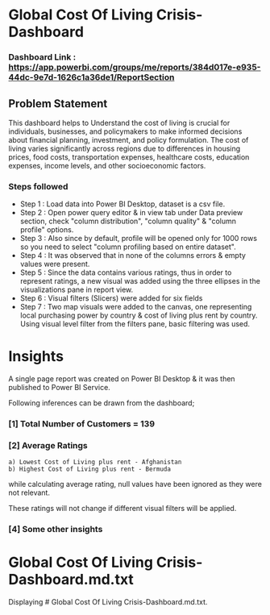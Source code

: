 
# Global Cost Of Living Crisis-Dashboard

### Dashboard Link : https://app.powerbi.com/groups/me/reports/384d017e-e935-44dc-9e7d-1626c1a36de1/ReportSection

## Problem Statement

This dashboard helps to Understand the cost of living is crucial for individuals, businesses, and policymakers to make informed decisions about financial planning, investment, and policy formulation. 
The cost of living varies significantly across regions due to differences in housing prices, food costs, transportation expenses, healthcare costs, education expenses, income levels, and other socioeconomic factors.


### Steps followed 

- Step 1 : Load data into Power BI Desktop, dataset is a csv file.
- Step 2 : Open power query editor & in view tab under Data preview section, check "column distribution", "column quality" & "column profile" options.
- Step 3 : Also since by default, profile will be opened only for 1000 rows so you need to select "column profiling based on entire dataset".
- Step 4 : It was observed that in none of the columns errors & empty values were present.  
- Step 5 : Since the data contains various ratings, thus in order to represent ratings, a new visual was added using the three ellipses in the visualizations pane in report view. 
- Step 6 : Visual filters (Slicers) were added for six fields
- Step 7 : Two map visuals were added to the canvas, one representing local purchasing power by country & cost of living plus rent by country.
           Using visual level filter from the filters pane, basic filtering was used.
           
# Insights

A single page report was created on Power BI Desktop & it was then published to Power BI Service.

Following inferences can be drawn from the dashboard;

### [1] Total Number of Customers = 139

           
### [2] Average Ratings

    a) Lowest Cost of Living plus rent - Afghanistan
    b) Highest Cost of Living plus rent - Bermuda
  
  while calculating average rating, null values have been ignored as they were not relevant. 
  
  These ratings will not change if different visual filters will be applied.  

 ### [4] Some other insights
 
 
# Global Cost Of Living Crisis-Dashboard.md.txt
Displaying # Global Cost Of Living Crisis-Dashboard.md.txt.
